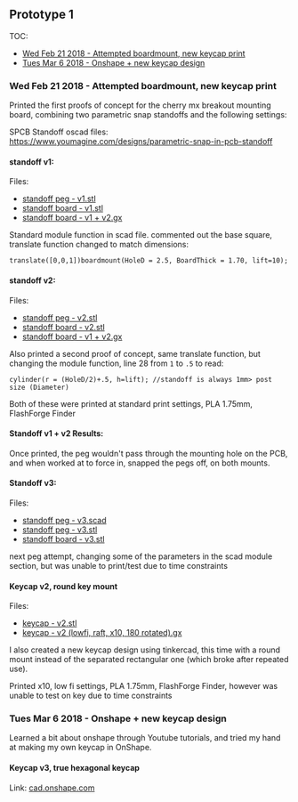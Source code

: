 ## Prototype 1

TOC:

- [Wed Feb 21 2018 - Attempted boardmount, new keycap print](#wed-feb-21-2018---attempted-boardmount-new-keycap-print)
- [Tues Mar 6 2018 - Onshape + new keycap design](#tues-mar-6-2018---onshape--new-keycap-design)

### Wed Feb 21 2018 - Attempted boardmount, new keycap print

Printed the first proofs of concept for the cherry mx breakout mounting board, combining two parametric snap standoffs and the following settings:

SPCB Standoff oscad files: https://www.youmagine.com/designs/parametric-snap-in-pcb-standoff

#### standoff v1:

Files:

- [standoff peg - v1.stl](files/standoff%20peg%20-%20v1.stl)
- [standoff board - v1.stl](files/standoff%20board%20-%20v1.stl)
- [standoff board - v1 + v2.gx](files/standoff%20board%20-%20v1%20+%20v2.gx)

Standard module function in scad file. commented out the base square, translate function changed to match dimensions:

```
translate([0,0,1])boardmount(HoleD = 2.5, BoardThick = 1.70, lift=10);
```

#### standoff v2: 

Files:

- [standoff peg - v2.stl](files/standoff%20peg%20-%20v2.stl)
- [standoff board - v2.stl](files/standoff%20board%20-%20v2.stl)
- [standoff board - v1 + v2.gx](files/standoff%20board%20-%20v1%20+%20v2.gx)

Also printed a second proof of concept, same translate function, but changing the module function, line 28 from `1` to `.5` to read:

```
cylinder(r = (HoleD/2)+.5, h=lift); //standoff is always 1mm> post size (Diameter)
```

Both of these were printed at standard print settings, PLA 1.75mm, FlashForge Finder

#### Standoff v1 + v2 Results:

Once printed, the peg wouldn't pass through the mounting hole on the PCB, and when worked at to force in, snapped the pegs off, on both mounts.


#### Standoff v3: 

Files:

- [standoff peg - v3.scad](files/standoff%20peg%20-%20v3.scad)
- [standoff peg - v3.stl](files/standoff%20peg%20-%20v3.stl)
- [standoff board - v3.stl](files/standoff%20board%20-%20v3.stl)

next peg attempt, changing some of the parameters in the scad module section, but was unable to print/test due to time constraints

#### Keycap v2, round key mount

Files:

- [keycap - v2.stl](files/keycap%20-%20v2.stl)
- [keycap - v2 (lowfi, raft, x10, 180 rotated).gx](files/keycap%20-%20v2%20(lowfi,%20raft,%20x10,%20180%20rotated).gx)

I also created a new keycap design using tinkercad, this time with a round mount instead of the separated rectangular one (which broke after repeated use).

Printed x10, low fi settings, PLA 1.75mm, FlashForge Finder, however was unable to test on key due to time constraints

### Tues Mar 6 2018 - Onshape + new keycap design

Learned a bit about onshape through Youtube tutorials, and tried my hand at making my own keycap in OnShape.

#### Keycap v3, true hexagonal keycap

Link: [cad.onshape.com](https://cad.onshape.com/documents/206ab9c9967d2833452a1128/w/f750cfa8fef73d7353d143ce/e/24ed57f6825c9715cc5a0ab4)
